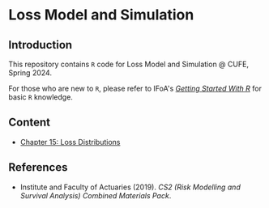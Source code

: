 # Loss Model and Simulation

## Introduction

This repository contains `R` code for Loss Model and Simulation @ CUFE, Spring 2024.

For those who are new to `R`, please refer to IFoA's [*Getting Started With R*](https://actuaries.org.uk/media/mx1l3wko/r-guide_technical-_ms-final-v3.pdf) for basic `R` knowledge.

## Content

- [Chapter 15: Loss Distributions](https://github.com/Xiaoran-Gao/loss-model-and-simulation/blob/master/chap15-loss-distributions.Rmd)

## References

- Institute and Faculty of Actuaries (2019). *CS2 (Risk Modelling and Survival Analysis) Combined Materials Pack*.
